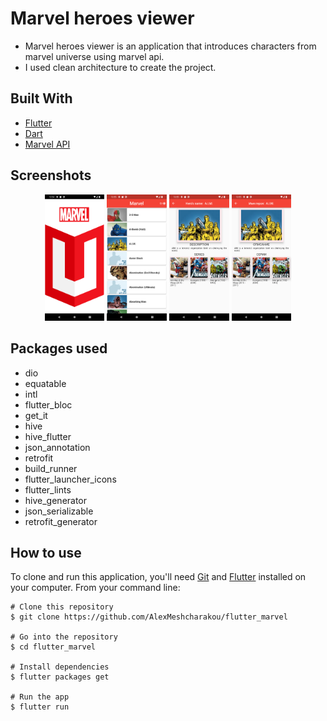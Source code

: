 # Marvel heroes viewer

- Marvel heroes viewer is an application that introduces characters from marvel universe using marvel api.
- I used clean architecture to create the project.


<div id="built-with"></div>

## Built With

* [Flutter](https://flutter.dev/)
* [Dart](https://dart.dev/)
* [Marvel API](https://developer.marvel.com/docs)

<div id="screenshots"></div>

## Screenshots

<p align='center'>
    <img src="screenshots/Screenshot_1657137294.png" width="19%" title="Splash"/>
    <img src="screenshots/Screenshot_1657137310.png" width="19%" title="Characters"/>
    <img src="screenshots/Screenshot_1657137331.png" width="19%" title="Character Detail"/>
    <img src="screenshots/Screenshot_1657137342.png" width="19%" title="Character Detail Rus"/>
</p>

## Packages used
 - dio
 - equatable
 - intl
 - flutter_bloc
 - get_it
 - hive
 - hive_flutter
 - json_annotation
 - retrofit
 - build_runner
 - flutter_launcher_icons
 - flutter_lints 
 - hive_generator
 - json_serializable
 - retrofit_generator

## How to use

To clone and run this application, you'll need [Git](https://git-scm.com/downloads) and [Flutter](https://flutter.dev/docs/get-started/install) installed on your computer. From your command line:

```
# Clone this repository
$ git clone https://github.com/AlexMeshcharakou/flutter_marvel

# Go into the repository
$ cd flutter_marvel

# Install dependencies
$ flutter packages get

# Run the app
$ flutter run
```
